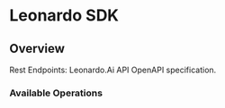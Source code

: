 # Leonardo SDK


## Overview

Rest Endpoints: Leonardo.Ai API OpenAPI specification.

### Available Operations


